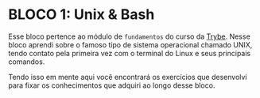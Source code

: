 # BLOCO 1: Unix & Bash


Esse bloco pertence ao módulo de `fundamentos` do curso da [Trybe](https://www.betrybe.com/). Nesse bloco aprendi sobre o famoso tipo de sistema operacional chamado UNIX, tendo contato pela primeira vez com o terminal do Linux e seus principais comandos.

Tendo isso em mente aqui você encontrará os exercícios que desenvolvi para fixar os conhecimentos que adquiri ao longo desse bloco.
